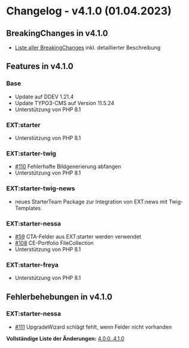 # Changelog - v4.1.0 (01.04.2023)

## BreakingChanges in v4.1.0

- [Liste aller BreakingChanges](01_BreakingChanges/v4.1.0) inkl. detaillierter Beschreibung

## Features in v4.1.0

### Base

- Update auf DDEV 1.21.4
- Update TYPO3-CMS auf Version 11.5.24
- Unterstützung von PHP 8.1

### EXT:starter

- Unterstützung von PHP 8.1

### EXT:starter-twig

- [#110](https://gitlab.com/starterteam/team/base/-/issues/110) Fehlerhafte Bildgenerierung abfangen
- Unterstützung von PHP 8.1

### EXT:starter-twig-news

- neues StarterTeam Package zur Integration von EXT:news mit Twig-Templates

### EXT:starter-nessa

- [#59](https://gitlab.com/starterteam/team/base/-/issues/59) CTA-Felder aus EXT:starter werden verwendet
- [#108](https://gitlab.com/starterteam/team/base/-/issues/108) CE-Portfolio FileCollection
- Unterstützung von PHP 8.1

### EXT:starter-freya

- Unterstützung von PHP 8.1

## Fehlerbehebungen in v4.1.0

### EXT:starter-nessa

- [#111](https://gitlab.com/starterteam/team/base/-/issues/111) UpgradeWizard schlägt fehlt, wenn Felder nicht vorhanden

**Vollständige Liste der Änderungen:** [4.0.0..4.1.0](https://gitlab.com/starterteam/team/base/-/compare/4.0.0...4.1.0?from_project_id=30285894)

